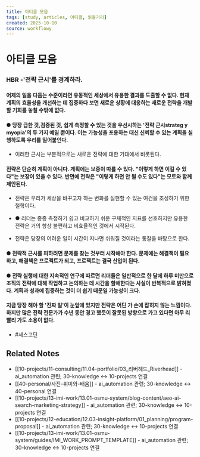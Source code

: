 ```yaml
---
title: 아티클 모음
tags: [study, articles, 아티클, 읽을거리]
created: 2025-10-10
source: workflowy
---
```


# 아티클 모음


### HBR -'전략 근시'를 경계하라.



#### 어제의 일을 다듬는 수준이라면 유동적인 세상에서 유용한 결과를 도출할 수 없다. 현재 계획의 효율성을 개선하는 데 집중하다 보면 새로운 상황에 대응하는 새로운 전략을 개발할 기회를 놓칠 수밖에 없다.



#### ● 당장 급한 것,검증된 것, 쉽게 측정할 수 있는 것을 우선시하는 '전략 근시strateg y myopia'의 두 가지 예일 뿐이다. 이는 가능성을 포용하는 대신 신뢰할 수 있는 계획을 실행하도록 우리를 밀어붙인다.


- 이러한 근시는 부분적으로는 새로운 전략에 대한 기대에서 비롯된다.


#### 전략은 단순히 계획이 아니다. 계획에는 보증이 따를 수 있다. "이렇게 하면 이길 수 있다"는 보장이 있을 수 있다. 반면에 전략은 "이렇게 하면 안 될 수도 있다"는 모토와 함께 제안된다.


- 전략은 우리가 세상을 바꾸고자 하는 변화를 실현할 수 있는 여건을 조성하기 위한 철학이다.

- ● 리더는 종종 측정하기 쉽고 비교하기 쉬운 구체적인 지표를 선호하지만 유용한 전략은 거의 항상 불편하고 비효율적인 것에서 시작된다.

- 전략은 당장의 어려운 일이 시간이 지나면 쉬워질 것이라는 통찰을 바탕으로 한다.


#### ● 전략적 근시를 피하려면 문제를 찾는 것부터 시작해야 한다. 문제에는 해결책이 필요 하고, 해결책은 프로젝트가 되고, 프로젝트는 결국 산업이 된다.



#### ● 전략 실행에 대한 지속적인 연구에 따르면 리더들은 일반적으로 한 달에 하루 미만으로 조직의 전략에 대해 작업하고 논의하는 데 시간을 할애한다는 사실이 반복적으로 밝혀졌다. 계획과 성과에 집중하는 것이 더 쉽기 때문일 가능성이 크다.



#### 지금 당장 해야 할 '진짜 일'이 눈앞에 있지만 전략은 어딘 가 손에 잡히지 않는 느낌이다. 하지만 많은 전략 전문가가 수년 동안 경고 했듯이 잘못된 방향으로 가고 있다면 아무 리 빨리 가도 소용이 없다.


- #세스고딘

## Related Notes

- [[10-projects/11-consulting/11.04-portfolio/03_리버헤드_Riverhead]] - ai_automation 관련; 30-knowledge ↔ 10-projects 연결
- [[40-personal/사진-취미와-배움]] - ai_automation 관련; 30-knowledge ↔ 40-personal 연결
- [[10-projects/13-imi-work/13.01-osmu-system/blog-content/aeo-ai-search-marketing-strategy]] - ai_automation 관련; 30-knowledge ↔ 10-projects 연결
- [[10-projects/12-education/12.03-insight-platform/01_planning/program-proposal]] - ai_automation 관련; 30-knowledge ↔ 10-projects 연결
- [[10-projects/13-imi-work/13.01-osmu-system/guides/IMI_WORK_PROMPT_TEMPLATE]] - ai_automation 관련; 30-knowledge ↔ 10-projects 연결
